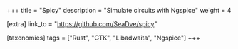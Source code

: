 +++
title = "Spicy"
description = "Simulate circuits with Ngspice"
weight = 4

[extra]
link_to = "https://github.com/SeaDve/spicy"

[taxonomies]
tags = ["Rust", "GTK", "Libadwaita", "Ngspice"]
+++
